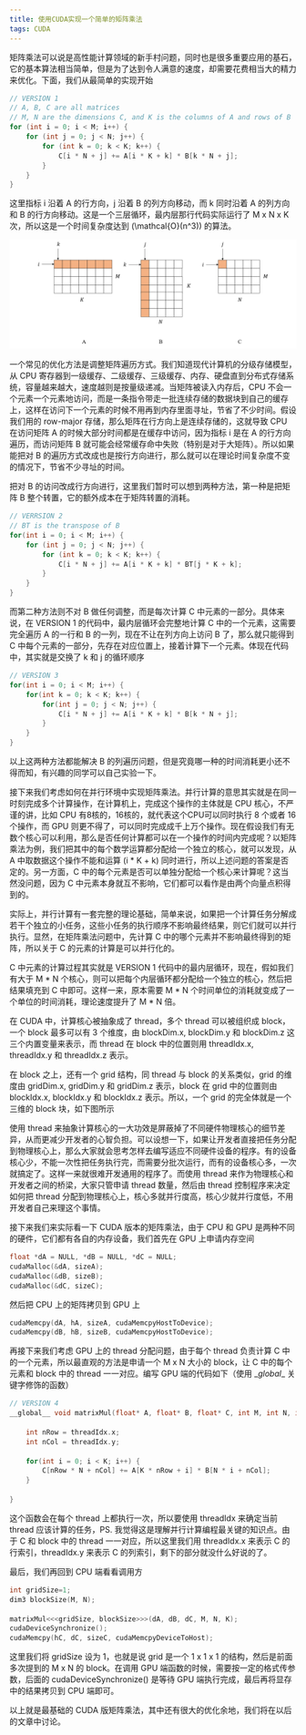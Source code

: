 ```yaml
---
title: 使用CUDA实现一个简单的矩阵乘法
tags: CUDA
---
```


矩阵乘法可以说是高性能计算领域的新手村问题，同时也是很多重要应用的基石，它的基本算法相当简单，但是为了达到令人满意的速度，却需要花费相当大的精力来优化。下面，我们从最简单的实现开始

```c
// VERSION 1
// A, B, C are all matrices
// M, N are the dimensions C, and K is the columns of A and rows of B
for (int i = 0; i < M; i++) {
    for (int j = 0; j < N; j++) {
        for (int k = 0; k < K; k++) {
            C[i * N + j] += A[i * K + k] * B[k * N + j];
        }
    }
}
```

这里指标 i 沿着 A 的行方向，j 沿着 B 的列方向移动，而 k 同时沿着 A 的列方向和 B 的行方向移动。这是一个三层循环，最内层那行代码实际运行了 M x N x K 次，所以这是一个时间复杂度达到 \(\mathcal{O}(n^3)\) 的算法。

![](/resources/2022-05-27-matmul-cuda/matmul_mm.png)

一个常见的优化方法是调整矩阵遍历方式。我们知道现代计算机的分级存储模型，从 CPU 寄存器到一级缓存、二级缓存、三级缓存、内存、硬盘直到分布式存储系统，容量越来越大，速度越则是按量级递减。当矩阵被读入内存后，CPU 不会一个元素一个元素地访问，而是一条指令带走一批连续存储的数据块到自己的缓存上，这样在访问下一个元素的时候不用再到内存里面寻址，节省了不少时间。假设我们用的 row-major 存储，那么矩阵在行方向上是连续存储的，这就导致 CPU 在访问矩阵 A 的时候大部分时间都是在缓存中访问，因为指标 i 是在 A 的行方向遍历，而访问矩阵 B 就可能会经常缓存命中失败（特别是对于大矩阵）。所以如果能把对 B 的遍历方式改成也是按行方向进行，那么就可以在理论时间复杂度不变的情况下，节省不少寻址的时间。

把对 B 的访问改成行方向进行，这里我们暂时可以想到两种方法，第一种是把矩阵 B 整个转置，它的额外成本在于矩阵转置的消耗。

```c
// VERRSION 2
// BT is the transpose of B
for(int i = 0; i < M; i++) {
    for (int j = 0; j < N; j++) {
        for (int k = 0; k < K; k++) {
            C[i * N + j] += A[i * K + k] * BT[j * K + k];
        }
    }
}
```

而第二种方法则不对 B 做任何调整，而是每次计算 C 中元素的一部分。具体来说，在 VERSION 1 的代码中，最内层循环会完整地计算 C 中的一个元素，这需要完全遍历 A 的一行和 B 的一列，现在不让在列方向上访问 B 了，那么就只能得到 C 中每个元素的一部分，先存在对应位置上，接着计算下一个元素。体现在代码中，其实就是交换了 k 和 j 的循环顺序

```c
// VERSION 3
for(int i = 0; i < M; i++) {
    for(int k = 0; k < K; k++) {
        for(int j = 0; j < N; j++) {
            C[i * N + j] += A[i * K + k] * B[k * N + j];
        }
    }
}
```

以上这两种方法都能解决 B 的列遍历问题，但是究竟哪一种的时间消耗更小还不得而知，有兴趣的同学可以自己实验一下。

接下来我们考虑如何在并行环境中实现矩阵乘法。并行计算的意思其实就是在同一时刻完成多个计算操作，在计算机上，完成这个操作的主体就是 CPU 核心，不严谨的讲，比如 CPU 有8核的，16核的，就代表这个CPU可以同时执行 8 个或者 16 个操作，而 GPU 则更不得了，可以同时完成成千上万个操作。现在假设我们有无数个核心可以利用，那么是否任何计算都可以在一个操作的时间内完成呢？以矩阵乘法为例，我们把其中的每个数学运算都分配给一个独立的核心，就可以发现，从 A 中取数据这个操作不能和运算 \(i * K + k\) 同时进行，所以上述问题的答案是否定的。另一方面，C 中的每个元素是否可以单独分配给一个核心来计算呢？这当然没问题，因为 C 中元素本身就互不影响，它们都可以看作是由两个向量点积得到的。

实际上，并行计算有一套完整的理论基础，简单来说，如果把一个计算任务分解成若干个独立的小任务，这些小任务的执行顺序不影响最终结果，则它们就可以并行执行。显然，在矩阵乘法问题中，先计算 C 中的哪个元素并不影响最终得到的矩阵，所以关于 C 的元素的计算是可以并行化的。

C 中元素的计算过程其实就是 VERSION 1 代码中的最内层循环，现在，假如我们有大于 M * N 个核心，则可以把每个内层循环都分配给一个独立的核心，然后把结果填充到 C 中即可。这样一来，原本需要 M * N 个时间单位的消耗就变成了一个单位的时间消耗，理论速度提升了 M * N 倍。

在 CUDA 中，计算核心被抽象成了 thread，多个 thread 可以被组织成 block，一个 block 最多可以有 3 个维度，由 blockDim.x, blockDim.y 和 blockDim.z 这三个内置变量来表示，而 thread 在 block 中的位置则用 threadIdx.x, threadIdx.y 和 threadIdx.z 表示。

在 block 之上，还有一个 grid 结构，同 thread 与 block 的关系类似，grid 的维度由 gridDim.x, gridDim.y 和 gridDim.z 表示，block 在 grid 中的位置则由 blockIdx.x, blockIdx.y 和 blockIdx.z 表示。所以，一个 grid 的完全体就是一个三维的 block 块，如下图所示

使用 thread 来抽象计算核心的一大功效是屏蔽掉了不同硬件物理核心的细节差异，从而更减少开发者的心智负担。可以设想一下，如果让开发者直接把任务分配到物理核心上，那么大家就会思考怎样去编写适应不同硬件设备的程序。有的设备核心少，不能一次性把任务执行完，而需要分批次运行，而有的设备核心多，一次就搞定了。这样一来就很难开发通用的程序了。而使用 thread 来作为物理核心和开发者之间的桥梁，大家只管申请 thread 数量，然后由 thread 控制程序来决定如何把 thread 分配到物理核心上，核心多就并行度高，核心少就并行度低，不用开发者自己来理这个事情。

接下来我们来实际看一下 CUDA 版本的矩阵乘法，由于 CPU 和 GPU 是两种不同的硬件，它们都有各自的内存设备，我们首先在 GPU 上申请内存空间

```c
float *dA = NULL, *dB = NULL, *dC = NULL;
cudaMalloc(&dA, sizeA);
cudaMalloc(&dB, sizeB);
cudaMalloc(&dC, sizeC);
```

然后把 CPU 上的矩阵拷贝到 GPU 上

```c
cudaMemcpy(dA, hA, sizeA, cudaMemcpyHostToDevice);
cudaMemcpy(dB, hB, sizeB, cudaMemcpyHostToDevice);
```

再接下来我们考虑 GPU 上的 thread 分配问题，由于每个 thread 负责计算 C 中的一个元素，所以最直观的方法是申请一个 M x N 大小的 block，让 C 中的每个元素和 block 中的 thread 一一对应。编写 GPU 端的代码如下（使用 \__global__ 关键字修饰的函数）

```c
// VERSION 4
__global__ void matrixMul(float* A, float* B, float* C, int M, int N, int K){

    int nRow = threadIdx.x;
    int nCol = threadIdx.y;

    for(int i = 0; i < K; i++) {
        C[nRow * N + nCol] += A[K * nRow + i] * B[N * i + nCol];
    }

}
```

这个函数会在每个 thread 上都执行一次，所以要使用 threadIdx 来确定当前 thread 应该计算的任务，PS. 我觉得这是理解并行计算编程最关键的知识点。由于 C 和 block 中的 thread 一一对应，所以这里我们用 threadIdx.x 来表示 C 的行索引，threadIdx.y 来表示 C 的列索引，剩下的部分就没什么好说的了。

最后，我们再回到 CPU 端看看调用方

```c
int gridSize=1;
dim3 blockSize(M, N);

matrixMul<<<gridSize, blockSize>>>(dA, dB, dC, M, N, K);
cudaDeviceSynchronize();
cudaMemcpy(hC, dC, sizeC, cudaMemcpyDeviceToHost);
```

这里我们将 gridSize 设为 1，也就是说 grid 是一个 1 x 1 x 1 的结构，然后是前面多次提到的 M x N 的 block。在调用 GPU 端函数的时候，需要按一定的格式传参数，后面的 cudaDeviceSynchronize() 是等待 GPU 端执行完成，最后再将显存中的结果拷贝到 CPU 端即可。

以上就是最基础的 CUDA 版矩阵乘法，其中还有很大的优化余地，我们将在以后的文章中讨论。


